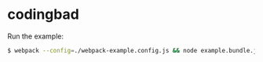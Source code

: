# codingbad

Run the example: 

```bash
$ webpack --config=./webpack-example.config.js && node example.bundle.js
```



